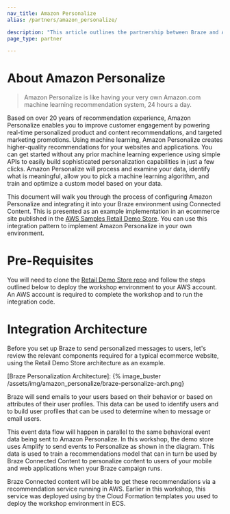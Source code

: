 ```yaml
---
nav_title: Amazon Personalize
alias: /partners/amazon_personalize/

description: "This article outlines the partnership between Braze and Amazon Personalize."
page_type: partner

---
```


# About Amazon Personalize

> Amazon Personalize is like having your very own Amazon.com machine learning recommendation system, 24 hours a day.

Based on over 20 years of recommendation experience, Amazon Personalize enables you to improve customer engagement by powering real-time personalized product and content recommendations, and targeted marketing promotions. Using machine learning, Amazon Personalize creates higher-quality recommendations for your websites and applications. You can get started without any prior machine learning experience using simple APIs to easily build sophisticated personalization capabilities in just a few clicks. Amazon Personalize will process and examine your data, identify what is meaningful, allow you to pick a machine learning algorithm, and train and optimize a custom model based on your data. 

This document will walk you through the process of configuring Amazon Personalize and integrating it into your Braze environment using Connected Content.  This is presented as an example implementation in an ecommerce site published in the [AWS Samples Retail Demo Store](https://github.com/aws-samples/retail-demo-store/).  You can use this integration pattern to implement Amazon Personalize in your own environment.

# Pre-Requisites

You will need to clone the [Retail Demo Store repo](https://github.com/aws-samples/retail-demo-store/) and follow the steps outlined below to deploy the workshop environment to your AWS account.  An AWS account is required to complete the workshop and to run the integration code.

# Integration Architecture

Before you set up Braze to send personalized messages to users, let's review the relevant components required for a typical ecommerce website, using the Retail Demo Store architecture as an example.

[Braze Personalization Architecture]: {% image_buster /assets/img/amazon_personalize/braze-personalize-arch.png}

Braze will send emails to your users based on their behavior or based on attributes of their user profiles.  This data can be used to identify users and to build user profiles that can be used to determine when to message or email users.  

This event data flow will happen in parallel to the same behavioral event data being sent to Amazon Personalize. In this workshop, the demo store uses Amplify to send events to Personalize as shown in the diagram. This data is used to train a recommendations model that can in turn be used by Braze Connected Content to personalize content to users of your mobile and web applications when your Braze campaign runs.  

Braze Connected content will be able to get these recommendations via a recommendation service running in AWS.  Earlier in this workshop, this service was deployed using by the Cloud Formation templates you used to deploy the workshop environment in ECS.